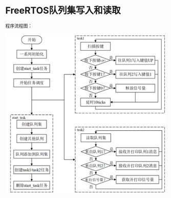 # FreeRTOS队列集写入和读取

程序流程图：

![屏幕截图 2025-08-16 152328.png](https://raw.githubusercontent.com/hazy1k/My-drawing-bed/main/2025/08/16-15-23-50-屏幕截图%202025-08-16%20152328.png)
